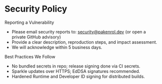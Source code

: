 Security Policy
===============

Reporting a Vulnerability
- Please email security reports to: security@pakenrol.dev (or open a private GitHub advisory)
- Provide a clear description, reproduction steps, and impact assessment.
- We will acknowledge within 5 business days.

Best Practices We Follow
- No bundled secrets in repo; release signing done via CI secrets.
- Sparkle updates over HTTPS; EdDSA signatures recommended.
- Hardened Runtime and Developer ID signing for distributed builds.

